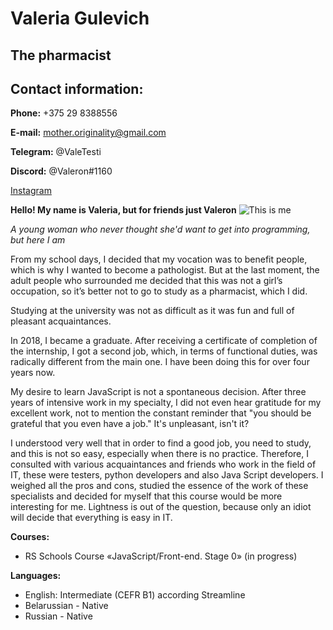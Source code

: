 # Valeria Gulevich
## The pharmacist
## Contact information:
**Phone:** +375 29 8388556 

**E-mail:** mother.originality@gmail.com

**Telegram:** @ValeTesti

**Discord:** @Valeron#1160

[Instagram](https://www.instagram.com/valeriagulevich/)

**Hello! My name is Valeria, but for friends just Valeron**
![This is me](https://psv4.userapi.com/c237331/u209334549/docs/d49/39dd82abc6b4/git-cv-avatar.png?extra=aMK6SHqL8dngi1dZVO1hS8TROYP_zbI2mC3fDzlIcQVjfuJoXF_vzy6VdGJjcEc7phL7Lw1tN-7qCnhZr9rVXKcIh-Bb-GKS5EvN0iOL-Gvrke_pcE_PaMxhOvODS00mA0xkNzEqRax2diBgUhjYqMkXMA)

*A young woman who never thought she'd want to get into programming, but here I am*

From my school days, I decided that my vocation was to benefit people, which is why I wanted to become a pathologist.
But at the last moment, the adult people who surrounded me decided that this was not a girl’s occupation, so it’s better not to go to study as a pharmacist, which I did.

Studying at the university was not as difficult as it was fun and full of pleasant acquaintances.


In 2018, I became a graduate. After receiving a certificate of completion of the internship, I got a second job, which, in terms of functional duties, was radically different from the main one. I have been doing this for over four years now.

My desire to learn JavaScript is not a spontaneous decision. After three years of intensive work in my specialty, I did not even hear gratitude for my excellent work, not to mention the constant reminder that "you should be grateful that you even have a job." It's unpleasant, isn't it?

I understood very well that in order to find a good job, you need to study, and this is not so easy, especially when there is no practice.
Therefore, I consulted with various acquaintances and friends who work in the field of IT, these were testers, python developers and also Java Script developers.
I weighed all the pros and cons, studied the essence of the work of these specialists and decided for myself that this course would be more interesting for me. Lightness is out of the question, because only an idiot will decide that everything is easy in IT.

**Courses:**
* RS Schools Course «JavaScript/Front-end. Stage 0» (in progress)

**Languages:**
* English:  Intermediate (CEFR B1) according Streamline
* Belarussian - Native
* Russian - Native

